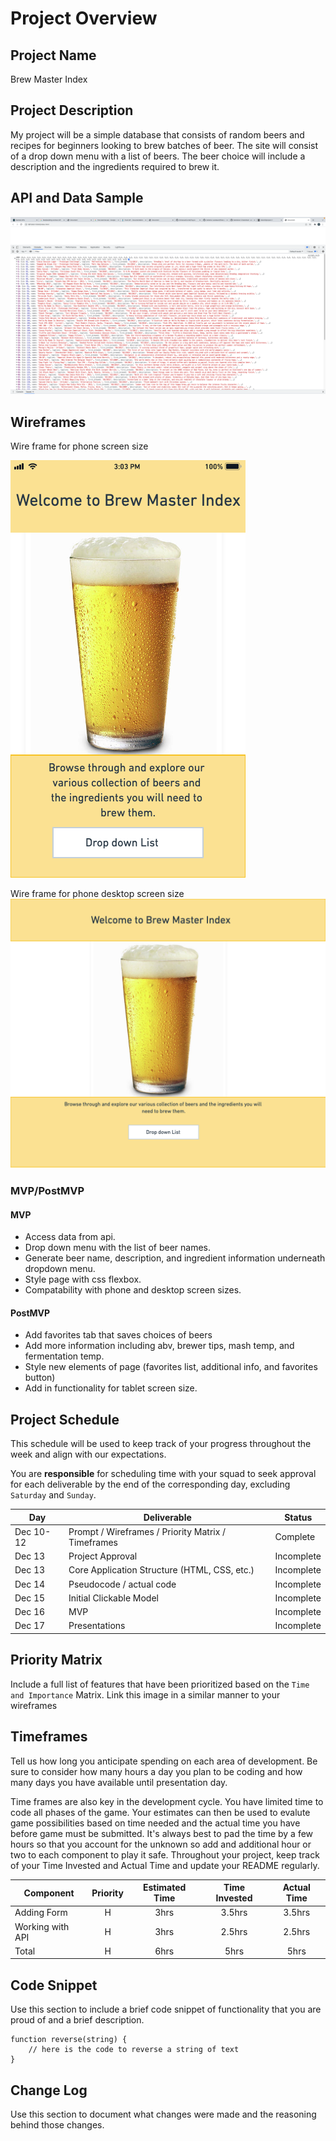 # Project Overview

## Project Name

Brew Master Index

## Project Description

My project will be a simple database that consists of random beers and recipes for beginners looking to brew batches of beer. The site will consist of a drop down menu with a list of beers. The beer choice will include a description and the ingredients required to brew it.

## API and Data Sample

![screenshot of api](./assets/api_screenshot.png)

## Wireframes
Wire frame for phone screen size

![Wire frame phone](./assets/phone.png)

Wire frame for phone desktop screen size
![Wire frame desktop](./assets/desktop.png)
### MVP/PostMVP


#### MVP 

* Access data from api.
* Drop down menu with the list of beer names.
* Generate beer name, description, and ingredient information underneath dropdown menu.
* Style page with css flexbox.
* Compatability with phone and desktop screen sizes.

#### PostMVP  

* Add favorites tab that saves choices of beers
* Add more information including abv, brewer tips, mash temp, and fermentation temp.
* Style new elements of page (favorites list, additional info, and favorites button)
* Add in functionality for tablet screen size.


## Project Schedule

This schedule will be used to keep track of your progress throughout the week and align with our expectations.  

You are **responsible** for scheduling time with your squad to seek approval for each deliverable by the end of the corresponding day, excluding `Saturday` and `Sunday`.

|  Day | Deliverable | Status
|---|---| ---|
|Dec 10-12| Prompt / Wireframes / Priority Matrix / Timeframes | Complete
|Dec 13| Project Approval | Incomplete
|Dec 13| Core Application Structure (HTML, CSS, etc.) | Incomplete
|Dec 14| Pseudocode / actual code | Incomplete
|Dec 15| Initial Clickable Model  | Incomplete
|Dec 16| MVP | Incomplete
|Dec 17| Presentations | Incomplete

## Priority Matrix

Include a full list of features that have been prioritized based on the `Time and Importance` Matrix.  Link this image in a similar manner to your wireframes

## Timeframes

Tell us how long you anticipate spending on each area of development. Be sure to consider how many hours a day you plan to be coding and how many days you have available until presentation day.

Time frames are also key in the development cycle.  You have limited time to code all phases of the game.  Your estimates can then be used to evalute game possibilities based on time needed and the actual time you have before game must be submitted. It's always best to pad the time by a few hours so that you account for the unknown so add and additional hour or two to each component to play it safe. Throughout your project, keep track of your Time Invested and Actual Time and update your README regularly.

| Component | Priority | Estimated Time | Time Invested | Actual Time |
| --- | :---: |  :---: | :---: | :---: |
| Adding Form | H | 3hrs| 3.5hrs | 3.5hrs |
| Working with API | H | 3hrs| 2.5hrs | 2.5hrs |
| Total | H | 6hrs| 5hrs | 5hrs |

## Code Snippet

Use this section to include a brief code snippet of functionality that you are proud of and a brief description.  

```
function reverse(string) {
	// here is the code to reverse a string of text
}
```

## Change Log
 Use this section to document what changes were made and the reasoning behind those changes.  